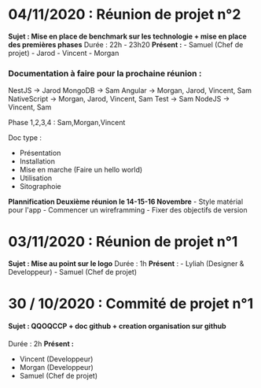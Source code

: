 # 04/11/2020 : Réunion de projet n°2
**Sujet : Mise en place de benchmark sur les technologie + mise en place des premières phases**
Durée : 22h - 23h20
**Présent :**
    - Samuel (Chef de projet)
    - Jarod
    - Vincent
    - Morgan

### Documentation à faire pour la prochaine réunion : 
NestJS -> Jarod
MongoDB -> Sam
Angular -> Morgan, Jarod, Vincent, Sam
NativeScript -> Morgan, Jarod, Vincent, Sam
Test -> Sam
NodeJS -> Vincent, Sam

Phase 1,2,3,4 : Sam,Morgan,Vincent

Doc type :
- Présentation
- Installation
- Mise en marche (Faire un hello world)
- Utilisation
- Sitographoie

**Plannification Deuxième réunion le 14-15-16 Novembre**
     - Style matérial pour l'app
    - Commencer un wireframming
    - Fixer des objectifs de version
    
# 03/11/2020 : Réunion de projet n°1
**Sujet : Mise au point sur le logo**
Durée : 1h
**Présent** :
     - Lyliah (Designer & Developpeur)
     - Samuel  (Chef de projet)

# 30 / 10/2020 : Commité de projet n°1
#### Sujet : QQOQCCP + doc github + creation organisation sur github
Durée : 2h
**Présent :**
- Vincent (Developpeur)
- Morgan (Developpeur)
- Samuel  (Chef de projet)



